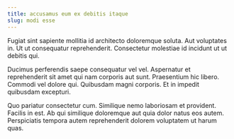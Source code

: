 ```yaml
---
title: accusamus eum ex debitis itaque
slug: modi esse
---
```


Fugiat sint sapiente mollitia id architecto doloremque soluta. Aut voluptates in. Ut ut consequatur reprehenderit. Consectetur molestiae id incidunt ut ut debitis qui.

Ducimus perferendis saepe consequatur vel vel. Aspernatur et reprehenderit sit amet qui nam corporis aut sunt. Praesentium hic libero. Commodi vel dolore qui. Quibusdam magni corporis. Et in impedit quibusdam excepturi.

Quo pariatur consectetur cum. Similique nemo laboriosam et provident. Facilis in est. Ab qui similique doloremque aut quia dolor natus eos autem. Perspiciatis tempora autem reprehenderit dolorem voluptatem ut harum quas.
